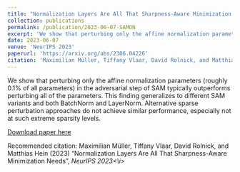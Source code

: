 ```yaml
---
title: "Normalization Layers Are All That Sharpness-Aware Minimization Needs"
collection: publications
permalink: /publication/2023-06-07-SAMON
excerpt: 'We show that perturbing only the affine normalization parameters (roughly 0.1% of all parameters) in the adversarial step of SAM typically outperforms perturbing all of the parameters. This finding generalizes to different SAM variants and both BatchNorm and LayerNorm. Alternative sparse perturbation approaches do not achieve similar performance, especially not at such extreme sparsity levels.'
date: 2023-06-07
venue: 'NeurIPS 2023'
paperurl: 'https://arxiv.org/abs/2306.04226'
citation: 'Maximilian Müller, Tiffany Vlaar, David Rolnick, and Matthias Hein (2023) “Normalization Layers Are All That Sharpness-Aware Minimization Needs”,   <i> NeurIPS 2023<\i>'
---
```

We show that perturbing only the affine normalization parameters (roughly 0.1% of all parameters) in the adversarial step of SAM typically outperforms perturbing all of the parameters. This finding generalizes to different SAM variants and both BatchNorm and LayerNorm. Alternative sparse perturbation approaches do not achieve similar performance, especially not at such extreme sparsity levels.

[Download paper here](https://arxiv.org/abs/2306.04226)

Recommended citation: Maximilian Müller, Tiffany Vlaar, David Rolnick, and Matthias Hein (2023) “Normalization Layers Are All That Sharpness-Aware Minimization Needs”,   <i> NeurIPS 2023<\i>